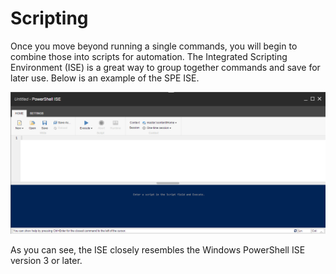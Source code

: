 # Scripting

Once you move beyond running a single commands, you will begin to combine those into scripts for automation.
The Integrated Scripting Environment (ISE) is a great way to group together commands and save for later use. Below is an example of the SPE ISE.

![ISE](images/screenshots/ise-empty.png)

As you can see, the ISE closely resembles the Windows PowerShell ISE version 3 or later.